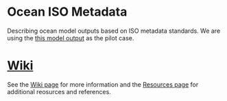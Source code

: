 # Ocean ISO Metadata
Describing ocean model outputs  based on ISO metadata standards. We are using the [this model output](http://geoport-dev.whoi.edu/thredds/sand/usgs/Projects/BBLEH/run071tRX/catalog.html?dataset=sand/usgs/Projects/BBLEH/run071tRX/00_dir_roms.ncml) as the pilot case.


[Wiki](https://github.com/zdefne-usgs/ocean-iso-metadata/wiki/ISO-metadata-for-ocean-model-outputs)
===
See the [Wiki page](https://github.com/zdefne-usgs/ocean-iso-metadata/wiki/ISO-metadata-for-ocean-model-outputs) for more information and the [Resources page](https://github.com/zdefne-usgs/ocean-iso-metadata/wiki/Resources) for additional reosurces and references.
